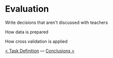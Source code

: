 # Evaluation

Write decisions that aren't discussed with teachers 

How data is prepared

How cross validation is applied

[<  Task Definition](task_definition.md) — [Conclusions >](conclusions.md) 
